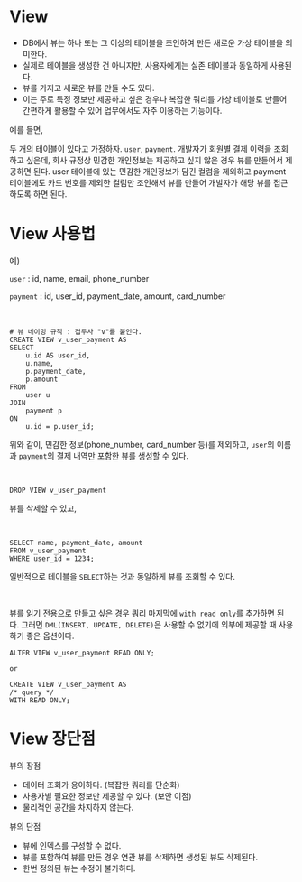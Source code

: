 # View

- DB에서 뷰는 하나 또는 그 이상의 테이블을 조인하여 만든 새로운 가상 테이블을 의미한다.
- 실제로 테이블을 생성한 건 아니지만, 사용자에게는 실존 테이블과 동일하게 사용된다.
- 뷰를 가지고 새로운 뷰를 만들 수도 있다.
- 이는 주로 특정 정보만 제공하고 싶은 경우나 복잡한 쿼리를 가상 테이블로 만들어 간편하게 활용할 수 있어 업무에서도 자주 이용하는 기능이다.

예를 들면,

두 개의 테이블이 있다고 가정하자.
`user`, `payment`.
개발자가 회원별 결제 이력을 조회하고 싶은데, 회사 규정상 민감한 개인정보는 제공하고 싶지 않은 경우 뷰를 만들어서 제공하면 된다.
user 테이블에 있는 민감한 개인정보가 담긴 컬럼을 제외하고 payment 테이블에도 카드 번호를 제외한 컬럼만 조인해서 뷰를 만들어 개발자가 해당 뷰를 접근하도록 하면 된다.

# View 사용법
예) <p>
`user` : id, name, email, phone_number <p>
`payment` : id, user_id, payment_date, amount, card_number

<br>

```angular2html
# 뷰 네이밍 규칙 : 접두사 "v"를 붙인다.
CREATE VIEW v_user_payment AS
SELECT
	u.id AS user_id,
	u.name,
	p.payment_date,
	p.amount
FROM
	user u
JOIN
	payment p
ON
	u.id = p.user_id;
```
위와 같이, 민감한 정보(phone_number, card_number 등)를 제외하고,
`user`의 이름과 `payment`의 결제 내역만 포함한 뷰를 생성할 수 있다.

<br>

```angular2html
DROP VIEW v_user_payment
```
뷰를 삭제할 수 있고,

<br>


```angular2html
SELECT name, payment_date, amount
FROM v_user_payment
WHERE user_id = 1234;
```
일반적으로 테이블을 `SELECT`하는 것과 동일하게 뷰를 조회할 수 있다.

<br>

뷰를 읽기 전용으로 만들고 싶은 경우 쿼리 마지막에 `with read only`를 추가하면 된다.
그러면 `DML(INSERT, UPDATE, DELETE)`은 사용할 수 없기에 외부에 제공할 때 사용하기 좋은 옵션이다.
```angular2html
ALTER VIEW v_user_payment READ ONLY;

or

CREATE VIEW v_user_payment AS
/* query */
WITH READ ONLY;
```

# View 장단점
뷰의 장점

- 데이터 조회가 용이하다. (복잡한 쿼리를 단순화)
- 사용자별 필요한 정보만 제공할 수 있다. (보안 이점)
- 물리적인 공간을 차지하지 않는다.

뷰의 단점

- 뷰에 인덱스를 구성할 수 없다.
- 뷰를 포함하여 뷰를 만든 경우 연관 뷰를 삭제하면 생성된 뷰도 삭제된다.
- 한번 정의된 뷰는 수정이 불가하다.
